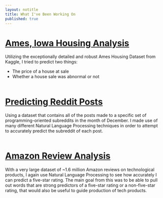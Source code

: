 ```yaml
---
layout: notitle
title: What I've Been Working On
published: true
---
```


# [Ames, Iowa Housing Analysis](https://stephenhockey.github.io/projects/2017-11-14-houses/)

Utilizing the exceptionally detailed and robust Ames Housing Dataset from Kaggle, I tried to predict two things:
* The price of a house at sale
* Whether a house sale was abnormal or not
<br><br>

# [Predicting Reddit Posts](https://stephenhockey.github.io/projects/2017-11-28-subreddits/)

Using a dataset that contains all of the posts made to a specific set of programming-oriented subreddits in the month of December. I made use of many different Natural Language Processing techniques in order to attempt to accurately predict the subreddit of each post.
<br><br>

# [Amazon Review Analysis](https://stephenhockey.github.io/projects/2017-12-20-amazon-ratings/)

With a very large dataset of ~1.6 million Amazon reviews on technological products, I again use Natural Language Processing to see how accurately I can predict a five-star rating. The main goal from this was to be able to pull out words that are strong predictors of a five-star rating or a non-five-star rating, that would also be useful to guide production of tech products.